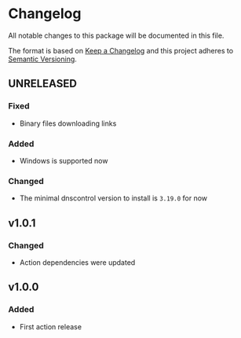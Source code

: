 # Changelog

All notable changes to this package will be documented in this file.

The format is based on [Keep a Changelog][keepachangelog] and this project adheres to [Semantic Versioning][semver].

## UNRELEASED

### Fixed

- Binary files downloading links

### Added

- Windows is supported now

### Changed

- The minimal dnscontrol version to install is `3.19.0` for now

## v1.0.1

### Changed

- Action dependencies were updated

## v1.0.0

### Added

- First action release

[keepachangelog]:https://keepachangelog.com/en/1.0.0/
[semver]:https://semver.org/spec/v2.0.0.html
